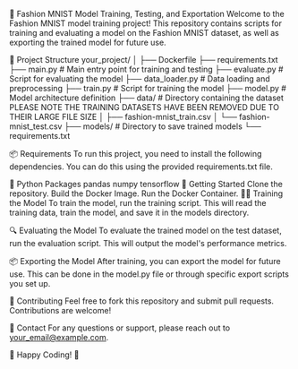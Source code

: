 🧵 Fashion MNIST Model Training, Testing, and Exportation
Welcome to the Fashion MNIST model training project! This repository contains scripts for training and evaluating a model on the Fashion MNIST dataset, as well as exporting the trained model for future use.

📂 Project Structure
your_project/
│
├── Dockerfile
├── requirements.txt
├── main.py # Main entry point for training and testing
├── evaluate.py # Script for evaluating the model
├── data_loader.py # Data loading and preprocessing
├── train.py # Script for training the model
├── model.py # Model architecture definition
├── data/ # Directory containing the dataset PLEASE NOTE THE TRAINING DATASETS HAVE BEEN REMOVED DUE TO THEIR LARGE FILE SIZE
│ ├── fashion-mnist_train.csv
│ └── fashion-mnist_test.csv
├── models/ # Directory to save trained models
└── requirements.txt

📦 Requirements
To run this project, you need to install the following dependencies. You can do this using the provided requirements.txt file.

🐍 Python Packages
pandas
numpy
tensorflow
🚀 Getting Started
Clone the repository.
Build the Docker Image.
Run the Docker Container.
🏋️‍♂️ Training the Model
To train the model, run the training script. This will read the training data, train the model, and save it in the models directory.

🔍 Evaluating the Model
To evaluate the trained model on the test dataset, run the evaluation script. This will output the model's performance metrics.

📦 Exporting the Model
After training, you can export the model for future use. This can be done in the model.py file or through specific export scripts you set up.

🎉 Contributing
Feel free to fork this repository and submit pull requests. Contributions are welcome!

📧 Contact
For any questions or support, please reach out to your_email@example.com.

🎉 Happy Coding! 🎉

